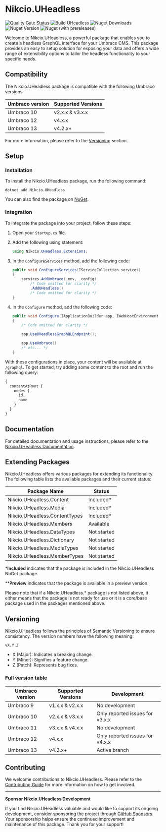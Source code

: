 # Nikcio.UHeadless

[![Quality Gate Status](https://sonarcloud.io/api/project_badges/measure?project=nikcio_Nikcio.UHeadless&metric=alert_status)](https://sonarcloud.io/summary/new_code?id=nikcio_Nikcio.UHeadless)
[![Build UHeadless](https://github.com/nikcio/Nikcio.UHeadless/actions/workflows/build.yml/badge.svg)](https://github.com/nikcio/Nikcio.UHeadless/actions/workflows/build.yml)
![Nuget Downloads](https://img.shields.io/nuget/dt/Nikcio.UHeadless?color=%230078d7&label=Nuget%20downloads&logo=Nuget)
![Nuget Version](https://img.shields.io/nuget/v/Nikcio.UHeadless?label=Stable%20version)
![Nuget (with prereleases)](https://img.shields.io/nuget/vpre/Nikcio.UHeadless?label=Prerelease%20version)

Welcome to Nikcio.UHeadless, a powerful package that enables you to create a headless GraphQL interface for your Umbraco CMS. This package provides an easy to setup solution for exposing your data and offers a wide range of extensibility options to tailor the headless functionality to your specific needs.

## Compatibility

The Nikcio.UHeadless package is compatible with the following Umbraco versions:

| Umbraco version      | Supported Versions    |
|----------------------|-----------------------|
| Umbraco 10           | v2.x.x & v3.x.x       |
| Umbraco 12           | v4.x.x                |
| Umbraco 13           | v4.2.x+               |

For more information, please refer to the [Versioning](#versioning) section.

## Setup

### Installation

To install the Nikcio.UHeadless package, run the following command:

```shell
dotnet add Nikcio.UHeadless
```

You can also find the package on [NuGet](https://www.nuget.org/packages/Nikcio.UHeadless).

### Integration

To integrate the package into your project, follow these steps:

1. Open your `Startup.cs` file.
2. Add the following using statement:

   ```csharp
   using Nikcio.UHeadless.Extensions;
   ```

3. In the `ConfigureServices` method, add the following code:

   ```csharp
   public void ConfigureServices(IServiceCollection services)
   {
       services.AddUmbraco(_env, _config)
           /* Code omitted for clarity */
           .AddUHeadless()
           /* Code omitted for clarity */
   }
   ```

4. In the `Configure` method, add the following code:

   ```csharp
   public void Configure(IApplicationBuilder app, IWebHostEnvironment env)
   {
       /* Code omitted for clarity */

       app.UseUHeadlessGraphQLEndpoint();

       app.UseUmbraco()
       /* etc... */
   }
   ```

With these configurations in place, your content will be available at `/graphql`. To get started, try adding some content to the root and run the following query:

```graphql
{
  contentAtRoot {
    nodes {
      id,
      name
    }
  }
}
```

## Documentation

For detailed documentation and usage instructions, please refer to the [Nikcio.UHeadless Documentation](https://nikcio.github.io/Nikcio.UHeadless).

## Extending Packages

Nikcio.UHeadless offers various packages for extending its functionality. The following table lists the available packages and their current status:

| Package Name                      | Status       |
| --------------------------------- | ------------ |
| Nikcio.UHeadless.Content          | Included*    |
| Nikcio.UHeadless.Media            | Included*    |
| Nikcio.UHeadless.ContentTypes     | Included*    |
| Nikcio.UHeadless.Members          | Available    |
| Nikcio.UHeadless.DataTypes        | Not started  |
| Nikcio.UHeadless.Dictionary       | Not started  |
| Nikcio.UHeadless.MediaTypes       | Not started  |
| Nikcio.UHeadless.MemberTypes      | Not started  |

\***Included** indicates that the package is included in the Nikcio.UHeadless NuGet package.

\*\***Preview** indicates that the package is available in a preview version.

Please note that if a Nikcio.UHeadless.\* package is not listed above, it either means that the package is not ready for use or it is a core/base package used in the packages mentioned above.

## Versioning

Nikcio.UHeadless follows the principles of Semantic Versioning to ensure consistency. The version numbers have the following meaning:

```
vX.Y.Z
```

- X (Major): Indicates a breaking change.
- Y (Minor): Signifies a feature change.
- Z (Patch): Represents bug fixes.

### Full version table

| Umbraco version      | Supported Versions    | Development                           |
|----------------------|-----------------------|---------------------------------------|
| Umbraco 9            | v1.x.x & v2.x.x       | No development                        |
| Umbraco 10           | v2.x.x & v3.x.x       | Only reported issues for v3.x.x       |
| Umbraco 11           | v3.x.x & v4.x.x       | No development                        |
| Umbraco 12           | v4.x.x                | Only reported issues for v4.x.x       |
| Umbraco 13           | v4.2.x+               | Active branch                         |

## Contributing

We welcome contributions to Nikcio.UHeadless. Please refer to the [Contributing Guide](CONTRIBUTING.md) for more information on how to get involved.

---

**Sponsor Nikcio.UHeadless Development**

If you find Nikcio.UHeadless valuable and would like to support its ongoing development, consider sponsoring the project through [GitHub Sponsors](https://github.com/sponsors/nikcio/). Your sponsorship helps ensure the continued improvement and maintenance of this package. Thank you for your support!
